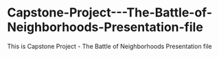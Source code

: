 # Capstone-Project---The-Battle-of-Neighborhoods-Presentation-file
This is Capstone Project - The Battle of Neighborhoods Presentation file
